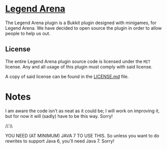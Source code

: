 # [Legend Arena](http://thenamedev.net/legendarena/)

The Legend Arena plugin is a Bukkit plugin designed with minigames, for Legend Arena.
We have decided to open source the plugin in order to allow people to help us out.

License
----

The entire Legend Arena plugin source code is licensed under the `MIT` license. Any and all usage of this plugin
must comply with said license.

A copy of said license can be found in the [LICENSE.md](https://notabug.org/LegendArenaMC/LegendArena/src/master/LICENSE.md) file.

Notes
====

I am aware the code isn't as neat as it could be; I will work on improving it, but for now it will (sadly) have to be this way. Sorry!

//.\\\\

YOU NEED (AT MINIMUM) JAVA 7 TO USE THIS. So unless you want to do rewrites to support Java 6, you'll need Java 7. Sorry!